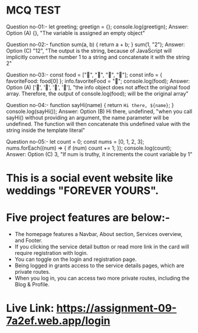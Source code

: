 
# MCQ TEST
Question no-01:-
let greeting;
greetign = {};
console.log(greetign);
Answer: Option (A) {}, "The variable is assigned an empty object"

Question no-02:-
function sum(a, b) {
  return a + b;
}
sum(1, "2");
Answer: Option (C) "12", "The output is the string, because of JavaScript will implicitly convert the number 1 to a string and concatenate it with the string 2"

Question no-03:-
const food = ["🍕", "🍫", "🥑", "🍔"];
const info = { favoriteFood: food[0] };
info.favoriteFood = "🍝";
console.log(food);
Answer: Option (A) ['🍕', '🍫', '🥑', '🍔'], "the info object does not affect the original food array. Therefore, the output of console.log(food); will be the original array"

Question no-04:-
function sayHi(name) {
  return `Hi there, ${name}`;
}
console.log(sayHi());
Answer: Option (B) Hi there, undefined, "when you call sayHi() without providing an argument, the name parameter will be undefined. The function will then concatenate this undefined value with the string inside the template literal"

Question no-05:-
let count = 0;
const nums = [0, 1, 2, 3];
nums.forEach((num) => {
  if (num) count += 1;
});
console.log(count);
Answer: Option (C) 3, "If num is truthy, it increments the count variable by 1"


# This is a social event website like weddings "FOREVER YOURS".
# Five project features are below:-
- The homepage features a Navbar, About section, Services overview, and Footer.
- If you clicking the service detail button or read more link in the card will require registration with login.
- You can toggle on the login and registration page.
- Being logged in grants access to the service details pages, which are private routes.
- When you log in, you can access two more private routes, including the Blog & Profile.

# Live Link: https://assignment-09-7a2ef.web.app/login




